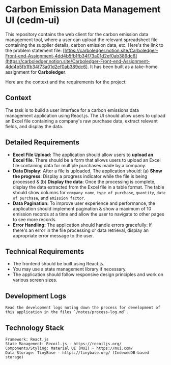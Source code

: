 # Carbon Emission Data Management UI (cedm-ui)

This repository contains the web client for the carbon emission data management tool, where a user can upload the relevant spreadsheet file containing the supplier details, carbon emission data, etc. Here's the link to the problem statement file: [https://carboledger.notion.site/Carboledger-Front-end-Assignment-4dd4b5fb1fb34f73a01d2ef0ab389dc6](https://carboledger.notion.site/Carboledger-Front-end-Assignment-4dd4b5fb1fb34f73a01d2ef0ab389dc6). It has been built as a take-home assignment for **Carboledger**.

Here are the context and the requirements for the project:

## Context

The task is to build a user interface for a carbon emissions data management application using React.js. The UI should allow users to upload an Excel file containing a company's raw purchase data, extract relevant fields, and display the data.

## Detailed Requirements

- **Excel File Upload:** The application should allow users to **upload an Excel file**. There should be a form that allows users to upload an Excel file containing data for multiple purchases made by a company.
- **Data Display:** After a file is uploaded, The application should: (a) **Show the progress**: Display a progress indicator while the file is being processed & (b) **Display the data**: Once the processing is complete, display the data extracted from the Excel file in a table format. The table should show columns for `company name`, `type of purchase`, `quantity`, `date of purchase`, and `emission factor`.
- **Data Pagination:** To improve user experience and performance, the application should implement pagination & show a maximum of 10 emission records at a time and allow the user to navigate to other pages to see more records.
- **Error Handling:** The application should handle errors gracefully: If there's an error in the file processing or data retrieval, display an appropriate error message to the user.

## **Technical Requirements**

- The frontend should be built using React.js.
- You may use a state management library if necessary.
- The application should follow responsive design principles and work on various screen sizes.

## Development Logs

```
Read the development logs noting down the process for development of this application in the files `/notes/process-log.md`.
```

## Technology Stack

```
Framework: React.js
State Management: Recoil.js - https://recoiljs.org/
Components/Styling: Material UI (MUI) - https://mui.com/
Data Storage: TinyBase - https://tinybase.org/ (IndexedDB-based storage)
```
